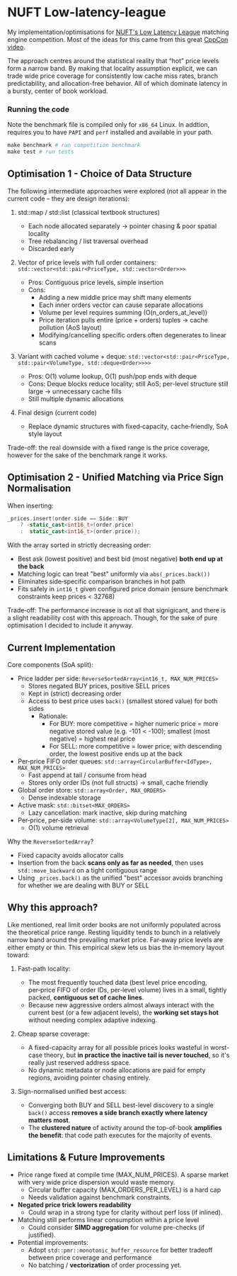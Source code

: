# NUFT Low-latency-league 

My implementation/optimisations for [NUFT's Low Latency League](https://github.com/northwesternfintech/low-latency-league) matching engine competition. Most of the ideas for this came from this great [CppCon video](https://www.youtube.com/watch?v=sX2nF1fW7kI&t=1503s&pp=ygUOY3BwY29uIG9wdGl2ZXLSBwkJ9gkBhyohjO8%3D).

The approach centres around the statistical reality that “hot” price levels form a narrow band. By making that locality assumption explicit, we can trade wide price coverage for consistently low cache miss rates, branch predictability, and allocation-free behavior. All of which dominate latency in a bursty, center of book workload.

### Running the code

Note the benchmark file is compiled only for `x86_64` Linux. In addtion, requires you to have `PAPI` and `perf` installed and available in your path.
```Makefile
make benchmark # run competition benchmark
make test # run tests
```

## Optimisation 1 - Choice of Data Structure
The following intermediate approaches were explored (not all appear in the current code – they are design iterations):

1. std::map / std::list (classical textbook structures)
   - Each node allocated separately → pointer chasing & poor spatial locality
   - Tree rebalancing / list traversal overhead
   - Discarded early

2. Vector of price levels with full order containers:  
   `std::vector<std::pair<PriceType, std::vector<Order>>>`
   - Pros: Contiguous price levels, simple insertion
   - Cons:
     - Adding a new middle price may shift many elements
     - Each inner orders vector can cause separate allocations
     - Volume per level requires summing (O(n_orders_at_level))
     - Price iteration pulls entire (price + orders) tuples → cache pollution (AoS layout)
     - Modifying/cancelling specific orders often degenerates to linear scans

3. Variant with cached volume + deque:
   `std::vector<std::pair<PriceType, std::pair<VolumeType, std::deque<Order>>>>`
   - Pros: O(1) volume lookup, O(1) push/pop ends with deque
   - Cons: Deque blocks reduce locality; still AoS; per-level structure still large → unnecessary cache fills
   - Still multiple dynamic allocations

4. Final design (current code)
   - Replace dynamic structures with fixed‑capacity, cache‑friendly, SoA style layout

Trade-off: the real downside with a fixed range is the price coverage, however for the sake of the benchmark range it works.

## Optimisation 2 - Unified Matching via Price Sign Normalisation
When inserting:
```cpp
_prices.insert(order.side == Side::BUY
    ? -static_cast<int16_t>(order.price)
    :  static_cast<int16_t>(order.price));
```
With the array sorted in strictly decreasing order:
- Best ask (lowest positive) and best bid (most negative) **both end up at the back**
- Matching logic can treat "best" uniformly via `abs(_prices.back())`
- Eliminates side‑specific comparison branches in hot path
- Fits safely in `int16_t` given configured price domain (ensure benchmark constraints keep prices < 32768)

Trade‑off: The performance increase is not all that signigicant, and there is a slight readability cost with this approach. Though, for the sake of pure optimisation I decided to include it anyway.

## Current Implementation


Core components (SoA split):
- Price ladder per side: `ReverseSortedArray<int16_t, MAX_NUM_PRICES>`
  - Stores negated BUY prices, positive SELL prices
  - Kept in (strict) decreasing order
  - Access to best price uses `back()` (smallest stored value) for both sides
    - Rationale:
      - For BUY: more competitive = higher numeric price = more negative stored value (e.g. -101 < -100); smallest (most negative) = highest real price
      - For SELL: more competitive = lower price; with descending order, the lowest positive ends up at the back
- Per‑price FIFO order queues: `std::array<CircularBuffer<IdType>, MAX_NUM_PRICES>`
  - Fast append at tail / consume from head
  - Stores only order IDs (not full structs) → small, cache friendly
- Global order store: `std::array<Order, MAX_ORDERS>`
  - Dense indexable storage
- Active mask: `std::bitset<MAX_ORDERS>`
  - Lazy cancellation: mark inactive, skip during matching
- Per‑price, per‑side volume: `std::array<VolumeType[2], MAX_NUM_PRICES>`
  - O(1) volume retrieval

Why the `ReverseSortedArray`? 


- Fixed capacity avoids allocator calls
- Insertion from the back **scans only as far as needed**, then uses `std::move_backward` on a tight contiguous range
- Using `_prices.back()` as the unified "best" accessor avoids branching for whether we are dealing with BUY or SELL


## Why this approach?

Like mentioned, real limit order books are not uniformly populated across the theoretical price range. Resting liquidity tends to bunch in a relatively narrow band around the prevailing market price. Far‑away price levels are either empty or thin. This empirical skew lets us bias the in‑memory layout toward:

1. Fast-path locality:  
   - The most frequently touched data (best level price encoding, per‑price FIFO of order IDs, per‑level volume) lives in a small, tightly packed, **contiguous set of cache lines**.
   - Because new aggressive orders almost always interact with the current best (or a few adjacent levels), the **working set stays hot** without needing complex adaptive indexing.

2. Cheap sparse coverage:  
   - A fixed-capacity array for all possible prices looks wasteful in worst-case theory, but **in practice the inactive tail is never touched**, so it's really just reserved address space.
   - No dynamic metadata or node allocations are paid for empty regions, avoiding pointer chasing entirely.

5. Sign-normalised unified best access:  
   - Converging both BUY and SELL best-level discovery to a single `back()` access **removes a side branch exactly where latency matters most**.
   - The **clustered nature** of activity around the top-of-book **amplifies the benefit**: that code path executes for the majority of events.

## Limitations & Future Improvements
- Price range fixed at compile time (MAX_NUM_PRICES). A sparse market with very wide price dispersion would waste memory.
	- Circular buffer capacity (MAX_ORDERS_PER_LEVEL) is a hard cap
	- Needs validation against benchmark constraints.
- **Negated price trick lowers readability**
	- Could wrap in a strong type for clarity without perf loss (if inlined).
- Matching still performs linear consumption within a price level
	- Could consider **SIMD aggregation** for volume pre-checks (if justified).
- Potential improvements: 
	- Adopt `std::pmr::monotonic_buffer_resource` for better tradeoff between price coverage and performance
	- No batching / **vectorization** of order processing yet.



